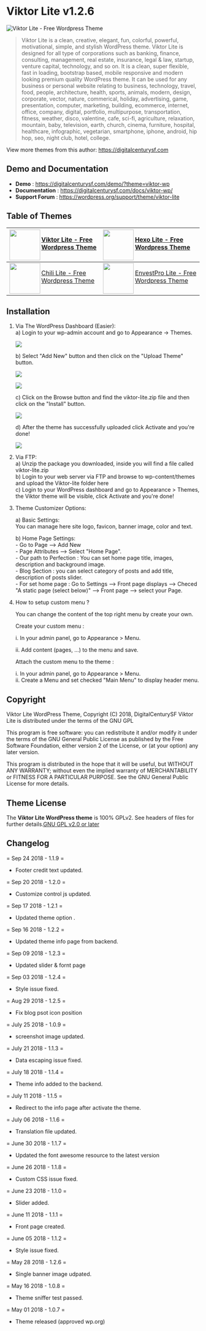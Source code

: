 # Viktor Lite v1.2.6
![Viktor Lite - Free Wordpress Theme](/screenshot.png)

> Viktor Lite is a clean, creative, elegant, fun, colorful, powerful, motivational, simple, and stylish WordPress theme. Viktor Lite is designed for all type of corporations such as banking, finance, consulting, management, real estate, insurance, legal & law, startup, venture capital, technology, and so on. It is a clean, super flexible, fast in loading, bootstrap based, mobile responsive and modern looking premium quality WordPress theme. It can be used for any business or personal website relating to business, technology, travel, food, people, architecture, health, sports, animals, modern, design, corporate, vector, nature, commerical, holiday, advertising, game, presentation, computer, marketing, building, ecommerce, internet, office, company, digital, portfolio, multipurpose, transportation, fitness, weather, disco, valentine, cafe, sci-fi, agriculture, relaxation, mountain, baby, television, earth, church, cinema, furniture, hospital, healthcare, infographic, vegetarian, smartphone, iphone, android, hip hop, seo, night club, hotel, college.

View more themes from this author: https://digitalcenturysf.com

## Demo and Documentation
* **Demo** : https://digitalcenturysf.com/demo/?theme=viktor-wp
* **Documentation** : https://digitalcenturysf.com/docs/viktor-wp/
* **Support Forum** : https://wordpress.org/support/theme/viktor-lite


## Table of Themes

| [<img align="left" width="80" height="80" src="/img/thumb-viktor.jpg">](https://digitalcenturysf.com/templates/viktor-premium-corporate-business-theme/) <p align="left"><a href="https://digitalcenturysf.com/templates/viktor-premium-corporate-business-theme/"> Viktor Lite - Free Wordpress Theme </a></p> | [<img align="left" width="80" height="80" src="/img/thumb-hexo.jpg">](https://digitalcenturysf.com/templates/hexo-premium-realestate-theme/) <p align="left"><a href="https://digitalcenturysf.com/templates/hexo-premium-realestate-theme/"> Hexo Lite - Free Wordpress Theme </a></p> |
| -------------------------------------------------------------------------------------------------------------------------------------------------------------------------------------------------------------------------------------------------------- | -------------------------------------------------------------------------------------------------------------------------------------------------------------------------------------------------------------------------------------------------------- | 
| [<img align="left" width="80" height="80" src="/img/thumb-chili.jpg">](https://digitalcenturysf.com/templates/chili-multi-purpose-restaurant-theme/) <p align="left"><a href="https://digitalcenturysf.com/templates/chili-multi-purpose-restaurant-theme/"> Chili Lite - Free Wordpress Theme </a></p> | [<img align="left" width="80" height="80" src="/img/thumb-envestpro.jpg">](https://digitalcenturysf.com/templates/envest-pro-business-multipurpose-template/) <p align="left"><a href="https://digitalcenturysf.com/templates/envest-pro-business-multipurpose-template/"> EnvestPro Lite - Free Wordpress Theme </a></p> |

## Installation 

1. Via The WordPress Dashboard (Easier):   
	a) Login to your wp-admin account and go to Appearance -> Themes.   

	![](/img/i1.png)  

	b) Select "Add New" button and then click on the "Upload Theme" button.    

	![](/img/i2.png)   

	![](/img/i3.png)  
	  
	c) Click on the Browse button and find the viktor-lite.zip file  and then click on the "Install" button.    

	![](/img/i4.png)  
	
	d) After the theme has successfully uploaded click Activate and you're done!         

	![](/img/i5.png)  
	

 
2. Via FTP:  
	a) Unzip the package you downloaded, inside you will find a file called viktor-lite.zip   
	b) Login to your web server via FTP and browse to wp-content/themes and upload the Viktor-lite folder here    
	c) Login to your WordPress dashboard and go to Appearance > Themes, the Viktor theme will be visible, click Activate and you're done!    
  
3. Theme Customizer	Options:  

	a) Basic Settings:  
        You can manage here site logo, favicon, banner image, color and text.	  

	b) Home Page Settings:     
		- Go to Page --> Add New   
		- Page Attributes --> Select "Home Page".   
		- Our path to Perfection : You can set home page title, images, description and background image.    
        - Blog Section : you can select category of posts and add title, description of posts slider.  
		- For set home page : Go to Settings	-->	Front page displays	--> Checed  "A static page (select below)" --> Front page --> select your Page.  
                 
4. How to setup custom menu ?  

	You can change the content of the top right menu by create your own.  

	Create your custom menu :  

	i. In your admin panel, go to Appearance > Menu.  

	ii. Add content (pages, ...) to the menu and save.  

	Attach the custom menu to the theme :  

	i. In your admin panel, go to Appearance > Menu.  
	ii. Create a Menu and set checked "Main Menu" to display header menu.  
 	

## Copyright

Viktor Lite WordPress Theme, Copyright (C) 2018, DigitalCenturySF
Viktor Lite is distributed under the terms of the GNU GPL

This program is free software: you can redistribute it and/or modify
it under the terms of the GNU General Public License as published by
the Free Software Foundation, either version 2 of the License, or
(at your option) any later version.

This program is distributed in the hope that it will be useful,
but WITHOUT ANY WARRANTY; without even the implied warranty of
MERCHANTABILITY or FITNESS FOR A PARTICULAR PURPOSE. See the
GNU General Public License for more details.



## Theme License
The **Viktor Lite WordPress theme** is 100% GPLv2. See headers of files for further details.[GNU GPL v2.0 or later](http://www.gnu.org/licenses/gpl-2.0.html)
 

## Changelog

= Sep 24 2018 - 1.1.9 =
* Footer credit text updated.
  
= Sep 20 2018 - 1.2.0 =
* Customize control js updated.
  
= Sep 17 2018 - 1.2.1 =
* Updated theme option .
  
= Sep 16 2018 - 1.2.2 =
* Updated theme info page from backend.
  
= Sep 09 2018 - 1.2.3 =
* Updated slider & fornt page
  
= Sep 03 2018 - 1.2.4 =
* Style issue fixed.
  
= Aug 29 2018 - 1.2.5 =
* Fix blog psot icon position
    
= July 25 2018 - 1.0.9 =
* screenshot image updated. 

= July 21 2018 - 1.1.3 =
* Data escaping issue fixed.

= July 18 2018 - 1.1.4 =
* Theme info added to the backend.

= July 11 2018 - 1.1.5 =
* Redirect to the info page after activate the theme.
  
= July 06 2018 - 1.1.6 =
* Translation file updated.
  
= June 30 2018 - 1.1.7 =
* Updated the font awesome resource to the latest version
  
= June 26 2018 - 1.1.8 =
* Custom CSS issue fixed.
  
= June 23 2018 - 1.1.0 =
* Slider added.

= June 11 2018 - 1.1.1 =
* Front page created.

= June 05 2018 - 1.1.2 =
* Style issue fixed.

= May 28 2018 - 1.2.6 =
* Single banner image udpated.

= May 16 2018 - 1.0.8 =
* Theme sniffer test passed.

 = May 01 2018 - 1.0.7 =
* Theme released (approved wp.org)


  
